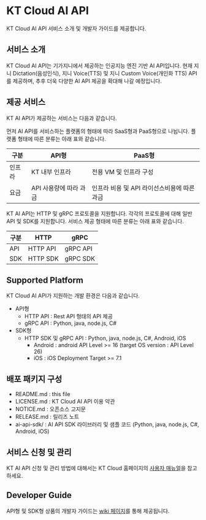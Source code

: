 # KT Cloud AI API

KT Cloud AI API 서비스 소개 및 개발자 가이드를 제공합니다.

## 서비스 소개

KT Cloud AI API는 기가지니에서 제공하는 인공지능 엔진 기반 AI API입니다. 현재 지니 Dictation(음성인식),  지니 Voice(TTS) 및 지니 Custom Voice(개인화 TTS) API를 제공하며, 추후 더욱 다양한 AI API 제공을 확대해 나갈 예정입니다.

## 제공 서비스

KT AI API가 제공하는 서비스는 다음과 같습니다. 

먼저 AI API를 서비스하는 플랫폼의 형태에 따라 SaaS형과 PaaS형으로 나뉩니다. 플랫폼 형태에 따른 분류는 아래 표와 같습니다.

| 구분   | API형                  | PaaS형                                      |
| ------ | ---------------------- | ------------------------------------------- |
| 인프라 | KT 내부 인프라         | 전용 VM 및 인프라 구성                      |
| 요금   | API 사용량에 따라 과금 | 인프라 비용 및 API 라이선스비용에 따른 과금 |



KT AI API는 HTTP 및 gRPC 프로토콜을 지원합니다. 각각의 프로토콜에 대해 일반 API 및 SDK를 지원합니다. 서비스 제공 형태에 따른 분류는 아래 표와 같습니다. 

| 구분 | HTTP     | gRPC     |
| ---- | -------- | -------- |
| API  | HTTP API | gRPC API |
| SDK  | HTTP SDK | gRPC SDK |



## Supported Platform

KT Cloud AI API가 지원하는 개발 환경은 다음과 같습니다.

- API형
  - HTTP API : Rest API 형태의 API 제공	
  - gRPC API : Python, java, node.js, C#
- SDK형
  - HTTP SDK 및 gRPC API : Python, java, node.js, C#, Android, iOS
    - Android : android API Level >= 16 (target OS version : API Level 26)
    - iOS : iOS Deployment Target >= 7.1

## 배포 패키지 구성

- README.md : this file
- LICENSE.md : KT Cloud AI API 이용 약관
- NOTICE.md : 오픈소스 고지문
- RELEASE.md : 릴리즈 노트
- ai-api-sdk/ : AI API SDK 라이브러리 및 샘플 코드 (Python, java, node.js, C#, Android, iOS)

## 서비스 신청 및 관리

KT AI API 신청 및 관리 방법에 대해서는 KT Cloud 홈페이지의 [사용자 매뉴얼](https://cloud.kt.com/portal/user-guide/gigagenie_ai_api-gigagenie-aiapiregisterandmanagement)을 참고하세요.

## Developer Guide

API형 및 SDK형 상품의 개발자 가이드는 [wiki 페이지](https://github.com/gigagenie/cloud-aiapi/wiki)를 통해 제공됩니다.

